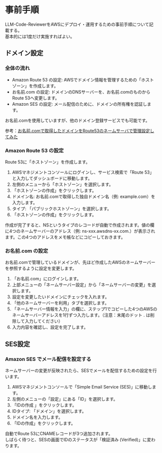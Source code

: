 # 事前手順
LLM-Code-ReviewerをAWSにデプロイ・運用するための事前手順について記載する。  
基本的には1度だけ実施すればよい。

## ドメイン設定

### 全体の流れ
*   Amazon Route 53 の設定: AWSでドメイン情報を管理するための「ホストゾーン」を作成します。
*   お名前.com の設定: ドメインのDNSサーバーを、お名前.comのものからRoute 53へ変更します。
*   Amazon SES の設定: メール配信のために、ドメインの所有権を認証します。

お名前.comを使用していますが、他のドメイン登録サービスでも可能です。

参考：[お名前.comで取得したドメインをRoute53のネームサーバで管理設定してみた](https://dev.classmethod.jp/articles/route53-domain-onamae/)

### Amazon Route 53 の設定
Route 53に「ホストゾーン」を作成します。

1. AWSマネジメントコンソールにログインし、サービス検索で「Route 53」と入力してダッシュボードに移動します。
2. 左側のメニューから「ホストゾーン」を選択します。
3. 「ホストゾーンの作成」をクリックします。
4. ドメイン名: お名前.comで取得した独自ドメイン名（例: example.com）を入力します。
5. タイプ: 「パブリックホストゾーン」を選択します。
6. 「ホストゾーンの作成」をクリックします。

作成が完了すると、NSというタイプのレコードが自動で作成されます。値の欄に4つのネームサーバーのアドレス（例: ns-xxx.awsdns-xx.com.）が表示されます。この4つのアドレスをメモ帳などにコピーしておきます。

### お名前.com の設定
お名前.comで管理しているドメインが、先ほど作成したAWSのネームサーバーを参照するように設定を変更します。

1. 「お名前.com」にログインします。
2. 上部メニューの「ネームサーバー設定」から「ネームサーバーの変更」を選択します。
3. 設定を変更したいドメインにチェックを入れます。
4. 「他のネームサーバーを利用」タブを選択します。
5. 「ネームサーバー情報を入力」の欄に、ステップ1でコピーした4つのAWSのネームサーバーアドレスを1行ずつ入力します。（注意：末尾のドット . は削除して入力してください）
6. 入力内容を確認し、設定を完了します。

## SES設定

### Amazon SES でメール配信を設定する
ネームサーバーの変更が反映されたら、SESでメールを配信するための設定を行います。

1. AWSマネジメントコンソールで「Simple Email Service (SES)」に移動します。
2. 左側のメニューの「設定」にある「ID」を選択します。
3. 「IDの作成 」をクリックします。
4. IDタイプ: 「ドメイン」を選択します。
5. ドメイン名を入力します。
6. 「IDの作成」をクリックします。

自動でRoute 53にCNAMEレコードが3つ追加されます。  
しばらく待つと、SESの画面でIDのステータスが「検証済み (Verified)」に変わります。


